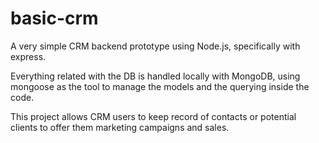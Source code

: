 # basic-crm
A very simple CRM backend prototype using Node.js, specifically with express.

Everything related with the DB is handled locally with MongoDB, using mongoose as the tool to manage the models and the querying inside the code.

This project allows CRM users to keep record of contacts or potential clients to offer them marketing campaigns and sales.
